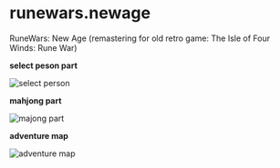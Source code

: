 # runewars.newage
RuneWars: New Age (remastering for old retro game: The Isle of Four Winds: Rune War)

**select peson part**

![select person](https://user-images.githubusercontent.com/8620726/96436537-8458bd80-11f5-11eb-8e5c-ffbd513dda68.png)

**mahjong part**

![majong part](https://user-images.githubusercontent.com/8620726/96436506-828efa00-11f5-11eb-9462-7e2f086b4a07.png)

**adventure map**

![adventure map](https://user-images.githubusercontent.com/8620726/96436556-8589ea80-11f5-11eb-8a53-5a9758de950a.png)
